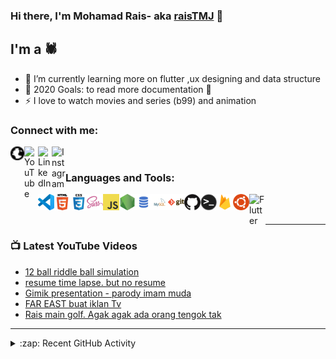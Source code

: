 ### Hi there, I'm  Mohamad Rais- aka [raisTMJ][website] 👋

## I'm a   🕷️

- 🌱 I’m currently learning more on flutter ,ux designing and data structure
- 🥅 2020 Goals: to read more documentation 🍇
- ⚡  I love to watch movies and series (b99) and animation



### Connect with me:

[<img align="left" alt="codeSTACKr.com" width="22" src="https://raw.githubusercontent.com/iconic/open-iconic/master/svg/globe.svg" />][website]
[<img align="left" alt="YouTube" width="22" src="https://cdn.jsdelivr.net/npm/simple-icons@v3/icons/youtube.svg" />][youtube]
[<img align="left" alt="LinkedIn" width="22" src="https://cdn.jsdelivr.net/npm/simple-icons@v3/icons/linkedin.svg" />][linkedin]
[<img align="left" alt="Instagram" width="22"   src="https://cdn.jsdelivr.net/npm/simple-icons@v3/icons/instagram.svg" />][instagram]

<br />

### Languages and Tools:
[<img align="left" alt="Visual Studio Code" width="26" src="https://raw.githubusercontent.com/github/explore/80688e429a7d4ef2fca1e82350fe8e3517d3494d/topics/visual-studio-code/visual-studio-code.png" />][webdevplaylist]
[<img align="left" alt="HTML5" width="26" src="https://raw.githubusercontent.com/github/explore/80688e429a7d4ef2fca1e82350fe8e3517d3494d/topics/html/html.png" />][webdevplaylist]
[<img align="left" alt="CSS3" width="26" src="https://raw.githubusercontent.com/github/explore/80688e429a7d4ef2fca1e82350fe8e3517d3494d/topics/css/css.png" />][cssplaylist]
[<img align="left" alt="Sass" width="26" src="https://raw.githubusercontent.com/github/explore/80688e429a7d4ef2fca1e82350fe8e3517d3494d/topics/sass/sass.png" />][cssplaylist]
[<img align="left" alt="JavaScript" width="26" src="https://raw.githubusercontent.com/github/explore/80688e429a7d4ef2fca1e82350fe8e3517d3494d/topics/javascript/javascript.png" />][jsplaylist]
[<img align="left" alt="Node.js" width="26" src="https://raw.githubusercontent.com/github/explore/80688e429a7d4ef2fca1e82350fe8e3517d3494d/topics/nodejs/nodejs.png" />][webdevplaylist]
[<img align="left" alt="SQL" width="26" src="https://raw.githubusercontent.com/github/explore/80688e429a7d4ef2fca1e82350fe8e3517d3494d/topics/sql/sql.png" />][webdevplaylist]
[<img align="left" alt="MySQL" width="26" src="https://raw.githubusercontent.com/github/explore/80688e429a7d4ef2fca1e82350fe8e3517d3494d/topics/mysql/mysql.png" />][webdevplaylist]
[<img align="left" alt="Git" width="26" src="https://raw.githubusercontent.com/github/explore/80688e429a7d4ef2fca1e82350fe8e3517d3494d/topics/git/git.png" />][webdevplaylist]
[<img align="left" alt="GitHub" width="26" src="https://raw.githubusercontent.com/github/explore/78df643247d429f6cc873026c0622819ad797942/topics/github/github.png" />][webdevplaylist]
[<img align="left" alt="Terminal" width="26" src="https://raw.githubusercontent.com/github/explore/80688e429a7d4ef2fca1e82350fe8e3517d3494d/topics/terminal/terminal.png" />][webdevplaylist]
[<img align="left" alt="Firebase" width="26" src="https://raw.githubusercontent.com/github/explore/80688e429a7d4ef2fca1e82350fe8e3517d3494d/topics/firebase/firebase.png" />][webdevplaylist]
[<img align="left" alt="Ubuntu" width="26" src="https://raw.githubusercontent.com/github/explore/80688e429a7d4ef2fca1e82350fe8e3517d3494d/topics/ubuntu/ubuntu.png" />][webdevplaylist]
[<img align="left" alt="Flutter" width="26" src="https://simpleicons.org/icons/flutter.svg" />][webdevplaylist]
<br />
<br />

---

### 📺 Latest YouTube Videos

<!-- YOUTUBE:START -->
- [12 ball riddle ball simulation](https://www.youtube.com/watch?v=lstGoEjsqWo)
- [resume time lapse. but no resume](https://www.youtube.com/watch?v=wBN9ypgckU8)
- [Gimik presentation - parody imam muda](https://www.youtube.com/watch?v=83Ye9JhCDe4)
- [FAR EAST buat iklan Tv](https://www.youtube.com/watch?v=puNMXyCpARw)
- [Rais main golf. Agak agak ada orang tengok tak](https://www.youtube.com/watch?v=ujGUnIGVA4U)
<!-- YOUTUBE:END -->


---

<details>
  <summary>:zap: Recent GitHub Activity</summary>
  
<!--START_SECTION:activity-->
1. 🎉 Merged PR [#1](https://github.com/RaisTMJ/twelve-ball-riddle/pull/1) in [RaisTMJ/twelve-ball-riddle](https://github.com/RaisTMJ/twelve-ball-riddle)
2. 💪 Opened PR [#1](https://github.com/RaisTMJ/twelve-ball-riddle/pull/1) in [RaisTMJ/twelve-ball-riddle](https://github.com/RaisTMJ/twelve-ball-riddle)
3. ❗️ Closed issue [#8](https://github.com/gtgalone/currency_text_input_formatter/issues/8) in [gtgalone/currency_text_input_formatter](https://github.com/gtgalone/currency_text_input_formatter)
4. 🗣 Commented on [#8](https://github.com/gtgalone/currency_text_input_formatter/issues/8) in [gtgalone/currency_text_input_formatter](https://github.com/gtgalone/currency_text_input_formatter)
5. ❗️ Reopened issue [#8](https://github.com/gtgalone/currency_text_input_formatter/issues/8) in [gtgalone/currency_text_input_formatter](https://github.com/gtgalone/currency_text_input_formatter)
<!--END_SECTION:activity-->

</details>


[website]: https://www.facebook.com/mohamad.rais.188
[youtube]: https://www.youtube.com/channel/UCYFzEW67UeCIWJ59Y3U6BDA?view_as=subscriber
[instagram]: https://www.instagram.com/rayes_soroy/
[linkedin]: https://www.linkedin.com/in/mohamad-rais-1698a5190/
[webdevplaylist]: https://www.youtube.com/playlist?list=PLkwxH9e_vrAJ0WbEsFA9W3I1W-g_BTsbt
[jsplaylist]: https://www.youtube.com/playlist?list=PLkwxH9e_vrALRJKu7wfXby3MKeflhTu6B
[cssplaylist]: https://www.youtube.com/playlist?list=PLkwxH9e_vrALSdvZuEh6gqQdmDoDIoqz4
